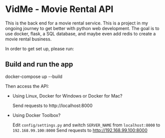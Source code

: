 # VidMe - Movie Rental API
This is the back end for a movie rental service. This is a project in my ongoing journey to get better with python web development. The goal is to use docker, flask, a SQL database, and maybe even add redis to create a movie rental business.

In order to get set up, please run:

## Build and run the app
docker-compose up --build

Then access the API:

* Using Linux, Docker for Windows or Docker for Mac?

    Send requests to http://localhost:8000

* Using Docker Toolbox?

    Edit `config/settings.py` and switch `SERVER_NAME` from `localhost:8000` to `192.168.99.100:8000`
    Send requests to http://192.168.99.100:8000 